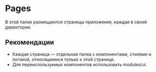 # Pages

В этой папке размещаются страницы приложения, каждая в своей директории.

## Рекомендации
- Каждая страница — отдельная папка с компонентами, стилями и логикой, относящимися только к этой странице.
- Для переиспользуемых компонентов использовать modules/ui. 